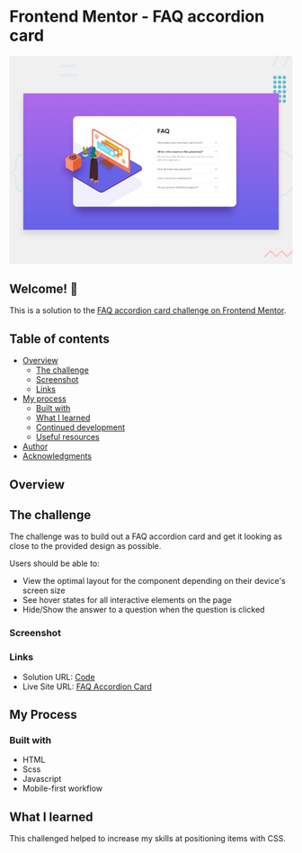 # Frontend Mentor - FAQ accordion card

![Design preview for the FAQ accordion card coding challenge](./design/desktop-preview.jpg)

## Welcome! 👋

This is a solution to the [FAQ accordion card challenge on Frontend Mentor](https://www.frontendmentor.io/challenges/faq-accordion-card-XlyjD0Oam).

## Table of contents

- [Overview](#overview)
  - [The challenge](#the-challenge)
  - [Screenshot](#screenshot)
  - [Links](#links)
- [My process](#my-process)
  - [Built with](#built-with)
  - [What I learned](#what-i-learned)
  - [Continued development](#continued-development)
  - [Useful resources](#useful-resources)
- [Author](#author)
- [Acknowledgments](#acknowledgments)

## Overview

## The challenge

The challenge was to build out a FAQ accordion card and get it looking as close to the provided design as possible.

Users should be able to:

- View the optimal layout for the component depending on their device's screen size
- See hover states for all interactive elements on the page
- Hide/Show the answer to a question when the question is clicked

### Screenshot

### Links

- Solution URL: [Code](https://github.com/amallen1/faq-card)
- Live Site URL: [FAQ Accordion Card](https://objective-beaver-407c95.netlify.app/)

## My Process

### Built with

- HTML
- Scss
- Javascript
- Mobile-first workflow

## What I learned

This challenged helped to increase my skills at positioning items with CSS.
